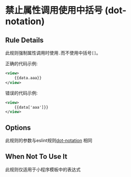 # 禁止属性调用使用中括号 (dot-notation)

## Rule Details

此规则强制属性调用时使用`.`而不使用中括号`[]`。

正确的代码示例:

```xml
<view>
    {{data.aaa}}
</view>
```

错误的代码示例:

```xml
<view>
    {{data['aaa']}}
</view>
```

## Options
此规则的参数与eslint规则[dot-notation](https://eslint.org/docs/rules/dot-notation) 相同

## When Not To Use It

此规则仅适用于小程序模板中的表达式
